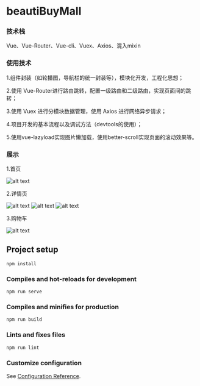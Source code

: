 # beautiBuyMall
### 技术栈
Vue、Vue-Router、Vue-cli、Vuex、Axios、混入mixin
### 使用技术
1.组件封装（如轮播图，导航栏的统一封装等），模块化开发，工程化思想；

2.使用 Vue-Router进行路由跳转，配置一级路由和二级路由，实现页面间的跳转；

3.使用 Vuex 进行分模块数据管理，使用 Axios 进行网络异步请求；

4.项目开发的基本流程以及调试方法（devtools的使用）；

5.使用vue-lazyload实现图片懒加载，使用better-scroll实现页面的滚动效果等。
### 展示
1.首页

![alt text](image.png)

2.详情页

![alt text](image-1.png)
![alt text](image-2.png)
![alt text](image-3.png)

3.购物车

![alt text](image-4.png)
## Project setup
```
npm install
```

### Compiles and hot-reloads for development
```
npm run serve
```

### Compiles and minifies for production
```
npm run build
```

### Lints and fixes files
```
npm run lint
```

### Customize configuration
See [Configuration Reference](https://cli.vuejs.org/config/).
